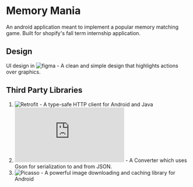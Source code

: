 # Memory Mania

An android application meant to implement a popular memory matching game. Built for shopify's fall term internship application.

## Design
UI design in ![figma](https://www.figma.com/file/Ewj2lUbHzuIE9Bium00EDz/Shopify-Memory-Mania?node-id=0%3A1) - A clean and simple design that highlights actions over graphics.

## Third Party Libraries
1. ![Retrofit](https://square.github.io/retrofit/) - A type-safe HTTP client for Android and Java
2. ![Converter GSON](https://github.com/square/retrofit/blob/master/retrofit-converters/gson/README.md) - A Converter which uses Gson for serialization to and from JSON.
3. ![Picasso](https://github.com/square/picasso) - A powerful image downloading and caching library for Android
